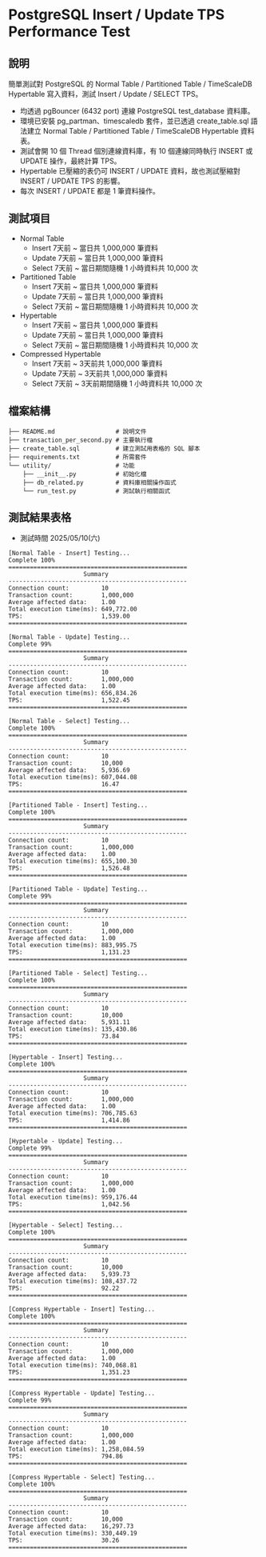 # PostgreSQL Insert / Update TPS Performance Test

## 說明

簡單測試對 PostgreSQL 的 Normal Table / Partitioned Table / TimeScaleDB Hypertable 寫入資料，測試 Insert / Update / SELECT TPS。

* 均透過 pgBouncer (6432 port) 連線 PostgreSQL test_database 資料庫。
* 環境已安裝 pg_partman、timescaledb 套件，並已透過 create_table.sql 語法建立 Normal Table / Partitioned Table / TimeScaleDB Hypertable 資料表。
* 測試會開 10 個 Thread 個別連線資料庫，有 10 個連線同時執行 INSERT 或 UPDATE 操作，最終計算 TPS。
* Hypertable 已壓縮的表仍可 INSERT / UPDATE 資料，故也測試壓縮對 INSERT / UPDATE TPS 的影響。
* 每次 INSERT / UPDATE 都是 1 筆資料操作。

## 測試項目
* Normal Table
    * Insert 7天前 ~ 當日共 1,000,000 筆資料
    * Update 7天前 ~ 當日共 1,000,000 筆資料
    * Select 7天前 ~ 當日期間隨機 1 小時資料共 10,000 次
* Partitioned Table
    * Insert 7天前 ~ 當日共 1,000,000 筆資料
    * Update 7天前 ~ 當日共 1,000,000 筆資料
    * Select 7天前 ~ 當日期間隨機 1 小時資料共 10,000 次
* Hypertable
    * Insert 7天前 ~ 當日共 1,000,000 筆資料
    * Update 7天前 ~ 當日共 1,000,000 筆資料
    * Select 7天前 ~ 當日期間隨機 1 小時資料共 10,000 次
* Compressed Hypertable
    * Insert 7天前 ~ 3天前共 1,000,000 筆資料
    * Update 7天前 ~ 3天前共 1,000,000 筆資料
    * Select 7天前 ~ 3天前期間隨機 1 小時資料共 10,000 次

## 檔案結構

```.
├── README.md                 # 說明文件
├── transaction_per_second.py # 主要執行檔
├── create_table.sql          # 建立測試用表格的 SQL 腳本
├── requirements.txt          # 所需套件
└── utility/                  # 功能
    ├── __init__.py           # 初始化檔
    ├── db_related.py         # 資料庫相關操作函式
    └── run_test.py           # 測試執行相關函式
```

## 測試結果表格
* 測試時間 2025/05/10(六)
```
[Normal Table - Insert] Testing...
Complete 100%
==================================================
                     Summary                      
--------------------------------------------------
Connection count:         10
Transaction count:        1,000,000 
Average affected data:    1.00      
Total execution time(ms): 649,772.00
TPS:                      1,539.00  
==================================================

[Normal Table - Update] Testing...
Complete 99%
==================================================
                     Summary                      
--------------------------------------------------
Connection count:         10
Transaction count:        1,000,000 
Average affected data:    1.00      
Total execution time(ms): 656,834.26
TPS:                      1,522.45  
==================================================

[Normal Table - Select] Testing...
Complete 100%
==================================================
                     Summary                      
--------------------------------------------------
Connection count:         10
Transaction count:        10,000    
Average affected data:    5,936.69  
Total execution time(ms): 607,044.08
TPS:                      16.47     
==================================================

[Partitioned Table - Insert] Testing...
Complete 100%
==================================================
                     Summary                      
--------------------------------------------------
Connection count:         10
Transaction count:        1,000,000 
Average affected data:    1.00      
Total execution time(ms): 655,100.30
TPS:                      1,526.48  
==================================================

[Partitioned Table - Update] Testing...
Complete 99%
==================================================
                     Summary                      
--------------------------------------------------
Connection count:         10
Transaction count:        1,000,000 
Average affected data:    1.00      
Total execution time(ms): 883,995.75
TPS:                      1,131.23  
==================================================

[Partitioned Table - Select] Testing...
Complete 100%
==================================================
                     Summary                      
--------------------------------------------------
Connection count:         10
Transaction count:        10,000    
Average affected data:    5,931.11  
Total execution time(ms): 135,430.86
TPS:                      73.84     
==================================================

[Hypertable - Insert] Testing...
Complete 100%
==================================================
                     Summary                      
--------------------------------------------------
Connection count:         10
Transaction count:        1,000,000 
Average affected data:    1.00      
Total execution time(ms): 706,785.63
TPS:                      1,414.86  
==================================================

[Hypertable - Update] Testing...
Complete 99%
==================================================
                     Summary                      
--------------------------------------------------
Connection count:         10
Transaction count:        1,000,000 
Average affected data:    1.00      
Total execution time(ms): 959,176.44
TPS:                      1,042.56  
==================================================

[Hypertable - Select] Testing...
Complete 100%
==================================================
                     Summary                      
--------------------------------------------------
Connection count:         10
Transaction count:        10,000    
Average affected data:    5,939.73  
Total execution time(ms): 108,437.72
TPS:                      92.22     
==================================================

[Compress Hypertable - Insert] Testing...
Complete 100%
==================================================
                     Summary                      
--------------------------------------------------
Connection count:         10
Transaction count:        1,000,000 
Average affected data:    1.00      
Total execution time(ms): 740,068.81
TPS:                      1,351.23  
==================================================

[Compress Hypertable - Update] Testing...
Complete 99%
==================================================
                     Summary                      
--------------------------------------------------
Connection count:         10
Transaction count:        1,000,000 
Average affected data:    1.00      
Total execution time(ms): 1,258,084.59
TPS:                      794.86    
==================================================

[Compress Hypertable - Select] Testing...
Complete 100%
==================================================
                     Summary                      
--------------------------------------------------
Connection count:         10
Transaction count:        10,000    
Average affected data:    16,297.73 
Total execution time(ms): 330,449.19
TPS:                      30.26     
==================================================
```